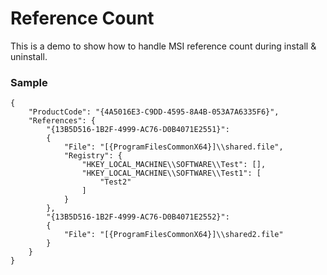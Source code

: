 Reference Count
===============

This is a demo to show how to handle MSI reference count during install & uninstall.

### Sample

```
{
    "ProductCode": "{4A5016E3-C9DD-4595-8A4B-053A7A6335F6}",
    "References": {
        "{13B5D516-1B2F-4999-AC76-D0B4071E2551}": 
        {
            "File": "[{ProgramFilesCommonX64}]\\shared.file",
            "Registry": {
                "HKEY_LOCAL_MACHINE\\SOFTWARE\\Test": [],
                "HKEY_LOCAL_MACHINE\\SOFTWARE\\Test1": [
                    "Test2"
                ]
            }
        },
        "{13B5D516-1B2F-4999-AC76-D0B4071E2552}": 
        {
            "File": "[{ProgramFilesCommonX64}]\\shared2.file"
        }
    }
}
```